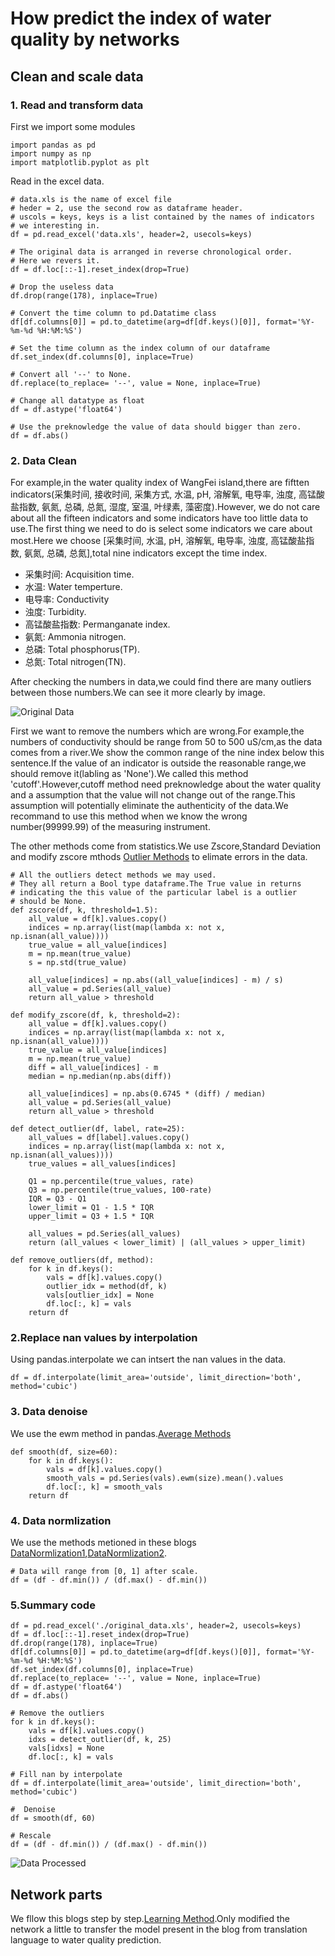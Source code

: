# How predict the index of water quality by networks

## Clean and scale data

### 1. Read and transform data

First we import some modules

```[python]
import pandas as pd
import numpy as np
import matplotlib.pyplot as plt
```

Read in the excel data.

```[python]
# data.xls is the name of excel file
# heder = 2, use the second row as dataframe header.
# uscols = keys, keys is a list contained by the names of indicators 
# we interesting in.
df = pd.read_excel('data.xls', header=2, usecols=keys)

# The original data is arranged in reverse chronological order.
# Here we revers it.
df = df.loc[::-1].reset_index(drop=True)

# Drop the useless data
df.drop(range(178), inplace=True)

# Convert the time column to pd.Datatime class
df[df.columns[0]] = pd.to_datetime(arg=df[df.keys()[0]], format='%Y-%m-%d %H:%M:%S')

# Set the time column as the index column of our dataframe
df.set_index(df.columns[0], inplace=True)

# Convert all '--' to None.
df.replace(to_replace= '--', value = None, inplace=True)

# Change all datatype as float
df = df.astype('float64')

# Use the preknowledge the value of data should bigger than zero.
df = df.abs()
```

### 2. Data Clean

For example,in the water quality index of WangFei island,there are fiftten indicators(采集时间, 接收时间, 采集方式, 水温, pH, 溶解氧, 电导率, 浊度, 高锰酸盐指数, 氨氮, 总磷, 总氮, 湿度, 室温, 叶绿素, 藻密度).However, we do not care about all the fifteen indicators and some indicators have too little data to use.The first thing we need to do is select some indicators we care about most.Here we choose [采集时间, 水温, pH, 溶解氧, 电导率, 浊度, 高锰酸盐指数, 氨氮, 总磷, 总氮],total nine indicators except the time index.

* 采集时间: Acquisition time.
* 水温: Water temperture.
* 电导率: Conductivity
* 浊度: Turbidity.
* 高锰酸盐指数: Permanganate index.
* 氨氮: Ammonia nitrogen.
* 总磷: Total phosphorus(TP).
* 总氮: Total nitrogen(TN).

After checking the numbers in data,we could find there are many outliers between those numbers.We can see it more clearly by image.

![Original Data](origional.png "Original Data")

First we want to remove the numbers which are wrong.For example,the numbers of conductivity should be range from 50 to 500 uS/cm,as the data comes from a river.We show the common range of the nine index below this sentence.If the value of an indicator is outside the reasonable range,we should remove it(labling as 'None').We called this method 'cutoff'.However,cutoff method need preknowledge about the water quality and a assumption that the value will not change out of the range.This assumption will potentially eliminate the authenticity of the data.We recommand to use this method when we know the wrong number(99999.99) of the measuring instrument.

The other methods come from statistics.We use Zscore,Standard Deviation and modify zscore mthods [Outlier Methods](https://towardsdatascience.com/outlier-detection-part1-821d714524c#:~:text=For%20example%2C%20a%20z%2Dscore,similar%20to%20standard%20deviation%20method.) to elimate errors in the data.

```[python]
# All the outliers detect methods we may used.
# They all return a Bool type dataframe.The True value in returns
# indicating the this value of the particular label is a outlier
# should be None.
def zscore(df, k, threshold=1.5):
    all_value = df[k].values.copy()
    indices = np.array(list(map(lambda x: not x, np.isnan(all_value))))
    true_value = all_value[indices]
    m = np.mean(true_value)
    s = np.std(true_value)
    
    all_value[indices] = np.abs((all_value[indices] - m) / s)
    all_value = pd.Series(all_value)
    return all_value > threshold

def modify_zscore(df, k, threshold=2):
    all_value = df[k].values.copy()
    indices = np.array(list(map(lambda x: not x, np.isnan(all_value))))
    true_value = all_value[indices]
    m = np.mean(true_value)
    diff = all_value[indices] - m
    median = np.median(np.abs(diff))
    
    all_value[indices] = np.abs(0.6745 * (diff) / median)
    all_value = pd.Series(all_value)
    return all_value > threshold

def detect_outlier(df, label, rate=25):
    all_values = df[label].values.copy()
    indices = np.array(list(map(lambda x: not x, np.isnan(all_values))))
    true_values = all_values[indices]
    
    Q1 = np.percentile(true_values, rate)
    Q3 = np.percentile(true_values, 100-rate)    
    IQR = Q3 - Q1
    lower_limit = Q1 - 1.5 * IQR
    upper_limit = Q3 + 1.5 * IQR
    
    all_values = pd.Series(all_values)
    return (all_values < lower_limit) | (all_values > upper_limit)

def remove_outliers(df, method):
    for k in df.keys():
        vals = df[k].values.copy()
        outlier_idx = method(df, k)
        vals[outlier_idx] = None
        df.loc[:, k] = vals
    return df
```

### 2.Replace nan values by interpolation

Using pandas.interpolate we can intsert the nan values in the data.

```[python]
df = df.interpolate(limit_area='outside', limit_direction='both', method='cubic')
```

### 3. Data denoise

We use the ewm method in pandas.[Average Methods](https://www.geeksforgeeks.org/how-to-calculate-moving-average-in-a-pandas-dataframe/)

```[python]
def smooth(df, size=60):
    for k in df.keys():
        vals = df[k].values.copy()
        smooth_vals = pd.Series(vals).ewm(size).mean().values    
        df.loc[:, k] = smooth_vals
    return df
```

### 4. Data normlization

We use the methods metioned in these blogs [DataNormlization1](https://towardsdatascience.com/understand-data-normalization-in-machine-learning-8ff3062101f0),[DataNormlization2](https://towardsdatascience.com/data-normalization-in-machine-learning-395fdec69d02).

```[python]
# Data will range from [0, 1] after scale. 
df = (df - df.min()) / (df.max() - df.min())  
```

### 5.Summary code

```[python]
df = pd.read_excel('./original_data.xls', header=2, usecols=keys)
df = df.loc[::-1].reset_index(drop=True)
df.drop(range(178), inplace=True)
df[df.columns[0]] = pd.to_datetime(arg=df[df.keys()[0]], format='%Y-%m-%d %H:%M:%S')
df.set_index(df.columns[0], inplace=True)
df.replace(to_replace= '--', value = None, inplace=True)
df = df.astype('float64')
df = df.abs()

# Remove the outliers
for k in df.keys():
    vals = df[k].values.copy()
    idxs = detect_outlier(df, k, 25)
    vals[idxs] = None
    df.loc[:, k] = vals
    
# Fill nan by interpolate
df = df.interpolate(limit_area='outside', limit_direction='both', method='cubic')

#  Denoise
df = smooth(df, 60)

# Rescale
df = (df - df.min()) / (df.max() - df.min())
```

![Data Processed](final.png "Data processed")

## Network parts

We fllow this blogs step by step.[Learning Method](https://github.com/bentrevett/pytorch-seq2seq).Only modified the network a little to transfer the model present in the blog from translation language to water quality prediction.
